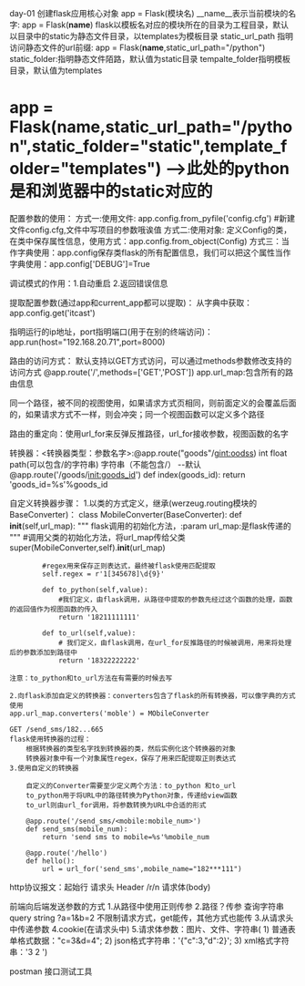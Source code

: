 day-01
创建flask应用核心对象
app = Flask(模块名)
__name__表示当前模块的名字: app = Flask(__name__)
flask以模板名对应的模块所在的目录为工程目录，默认以目录中的static为静态文件目录，以templates为模板目录
static_url_path 指明访问静态文件的url前缀: app = Flask(__name__,static_url_path="/python")
static_folder:指明静态文件陌路，默认值为static目录
tempalte_folder指明模板目录，默认值为templates
# app = Flask(__name__,static_url_path="/python",static_folder="static",template_folder="templates") -->此处的python是和浏览器中的static对应的


配置参数的使用：
    方式一:使用文件: app.config.from_pyfile('config.cfg') #新建文件config.cfg,文件中写项目的参数哦诶值
    方式二:使用对象: 定义Config的类，在类中保存属性信息，使用方式：app.config.from_object(Config)
    方式三：当作字典使用：app.config保存类flask的所有配置信息，我们可以把这个属性当作字典使用：app.config['DEBUG']=True

调试模式的作用：1.自动重启 2.返回错误信息 

提取配置参数(通过app和current_app都可以提取)：
    从字典中获取：app.config.get('itcast')

指明运行的ip地址，port指明端口(用于在别的终端访问)：
    app.run(host="192.168.20.71",port=8000)

路由的访问方式：
    默认支持以GET方式访问，可以通过methods参数修改支持的访问方式
    @app.route('/',methods=['GET','POST'])
    app.url_map:包含所有的路由信息

同一个路径，被不同的视图使用，如果请求方式页相同，则前面定义的会覆盖后面的，如果请求方式不一样，则会冲突；同一个视图函数可以定义多个路径

路由的重定向：使用url_for来反弹反推路径，url_for接收参数，视图函数的名字

转换器：<转换器类型：参数名字>:@app.route("goods"/<gint:oodss>)
int float path(可以包含/的字符串) 字符串（不能包含/） --默认
@app.route('/goods/<init:goods_id>')
def index(goods_id):
    return 'goods_id=%s'%goods_id

自定义转换器步骤：
    1.以类的方式定义，继承(werzeug.routing模块的 BaseConverter)：
        class MobileConverter(BaseConverter):
            def __init__(self,url_map):
            """
                flask调用的初始化方法，:param url_map:是flask传递的
            """
            #调用父类的初始化方法，将url_map传给父类
            super(MobileConverter,self).__init__(url_map)

            #regex用来保存正则表达式，最终被flask使用匹配提取
            self.regex = r'1[345678]\d{9}'

            def to_python(self,value):
                #我们定义，由flask调用，从路径中提取的参数先经过这个函数的处理，函数的返回值作为视图函数的传入
                return '18211111111'

            def to_url(self,value):
                # 我们定义，由flask调用，在url_for反推路径的时候被调用，用来将处理后的参数添加到路径中
                return '18322222222'

    注意：to_python和to_url方法在有需要的时候去写

    2.向flask添加自定义的转换器：converters包含了flask的所有转换器，可以像字典的方式使用
    app.url_map.converters('moble') = MObileConverter
    
    GET /send_sms/182...665
    flask使用转换器的过程：
        根据转换器的类型名字找到转换器的类，然后实例化这个转换器的对象
        转换器对象中有一个对象属性regex，保存了用来匹配提取正则表达式
    3.使用自定义的转换器
    
        自定义的Converter需要至少定义两个方法：to_python 和to_url
        to_python用于将URL中的路径转换为Python对象，传递给view函数
        to_url则由url_for调用，将参数转换为URL中合适的形式

        @app.route('/send_sms/<mobile:mobile_num>')
        def send_sms(mobile_num):
            return 'send sms to mobile=%s'%mobile_num

        @app.route('/hello')
        def hello():
            url = url_for('send_sms',mobile_name="182***111")

http协议报文：起始行 请求头 Header /r/n 请求体(body)

前端向后端发送参数的方式
    1.从路径中使用正则传参
    2.路径？传参 查询字符串 query string ?a=1&b=2 不限制请求方式，get能传，其他方式也能传
    3.从请求头中传递参数
    4.cookie(在请求头中)
    5.请求体参数：图片、文件、字符串(
        1) 普通表单格式数据："c=3&d=4";
        2) json格式字符串：'{"c":3,"d":2}';
        3) xml格式字符串：'<xml><c>3</c>
                              <d>2</d>
                         </xml>')

postman 接口测试工具